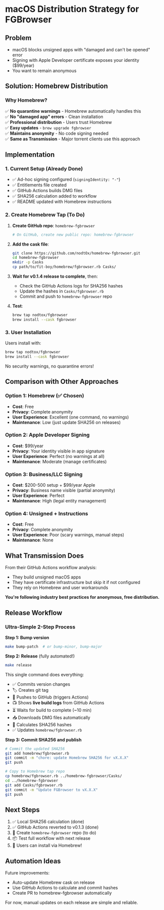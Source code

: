 # macOS Distribution Strategy for FGBrowser

## Problem

- macOS blocks unsigned apps with "damaged and can't be opened" error
- Signing with Apple Developer certificate exposes your identity ($99/year)
- You want to remain anonymous

## Solution: Homebrew Distribution

### Why Homebrew?

✅ **No quarantine warnings** - Homebrew automatically handles this  
✅ **No "damaged app" errors** - Clean installation  
✅ **Professional distribution** - Users trust Homebrew  
✅ **Easy updates** - `brew upgrade fgbrowser`  
✅ **Maintains anonymity** - No code signing needed  
✅ **Same as Transmission** - Major torrent clients use this approach

## Implementation

### 1. Current Setup (Already Done)

- ✅ Ad-hoc signing configured (`signingIdentity: "-"`)
- ✅ Entitlements file created
- ✅ GitHub Actions builds DMG files
- ✅ SHA256 calculation added to workflow
- ✅ README updated with Homebrew instructions

### 2. Create Homebrew Tap (To Do)

1. **Create GitHub repo**: `homebrew-fgbrowser`

   ```bash
   # On GitHub, create new public repo: homebrew-fgbrowser
   ```

2. **Add the cask file**:

   ```bash
   git clone https://github.com/nodtOx/homebrew-fgbrowser.git
   cd homebrew-fgbrowser
   mkdir -p Casks
   cp path/to/fit-boy/homebrew/fgbrowser.rb Casks/
   ```

3. **Wait for v0.1.4 release to complete**, then:

   - Check the GitHub Actions logs for SHA256 hashes
   - Update the hashes in `Casks/fgbrowser.rb`
   - Commit and push to `homebrew-fgbrowser` repo

4. **Test**:
   ```bash
   brew tap nodtox/fgbrowser
   brew install --cask fgbrowser
   ```

### 3. User Installation

Users install with:

```bash
brew tap nodtox/fgbrowser
brew install --cask fgbrowser
```

No security warnings, no quarantine errors!

## Comparison with Other Approaches

### Option 1: Homebrew (✅ Chosen)

- **Cost**: Free
- **Privacy**: Complete anonymity
- **User Experience**: Excellent (one command, no warnings)
- **Maintenance**: Low (just update SHA256 on releases)

### Option 2: Apple Developer Signing

- **Cost**: $99/year
- **Privacy**: Your identity visible in app signature
- **User Experience**: Perfect (no warnings at all)
- **Maintenance**: Moderate (manage certificates)

### Option 3: Business/LLC Signing

- **Cost**: $200-500 setup + $99/year Apple
- **Privacy**: Business name visible (partial anonymity)
- **User Experience**: Perfect
- **Maintenance**: High (legal entity management)

### Option 4: Unsigned + Instructions

- **Cost**: Free
- **Privacy**: Complete anonymity
- **User Experience**: Poor (scary warnings, manual steps)
- **Maintenance**: None

## What Transmission Does

From their GitHub Actions workflow analysis:

- They build unsigned macOS apps
- They have certificate infrastructure but skip it if not configured
- They rely on Homebrew and user workarounds

**You're following industry best practices for anonymous, free distribution.**

## Release Workflow

### Ultra-Simple 2-Step Process

**Step 1: Bump version**

```bash
make bump-patch  # or bump-minor, bump-major
```

**Step 2: Release** (fully automated!)

```bash
make release
```

This single command does everything:
- ✅ Commits version changes
- 🏷️  Creates git tag
- 🚀 Pushes to GitHub (triggers Actions)
- 📺 Shows **live build logs** from GitHub Actions
- ⏳ Waits for build to complete (~10 min)
- 📥 Downloads DMG files automatically
- 🔐 Calculates SHA256 hashes
- ✅ Updates `homebrew/fgbrowser.rb`

**Step 3: Commit SHA256 and publish**

```bash
# Commit the updated SHA256
git add homebrew/fgbrowser.rb
git commit -m "chore: update Homebrew SHA256 for vX.X.X"
git push

# Copy to Homebrew tap repo
cp homebrew/fgbrowser.rb ../homebrew-fgbrowser/Casks/
cd ../homebrew-fgbrowser
git add Casks/fgbrowser.rb
git commit -m "Update FGBrowser to vX.X.X"
git push
```

## Next Steps

1. ✅ Local SHA256 calculation (done)
2. ✅ GitHub Actions reverted to v0.1.3 (done)
3. 🍺 Create `homebrew-fgbrowser` repo (to do)
4. 📦 Test full workflow with next release
5. 🎉 Users can install via Homebrew!

## Automation Ideas

Future improvements:

- Auto-update Homebrew cask on release
- Use GitHub Actions to calculate and commit hashes
- Create PR to homebrew-fgbrowser automatically

For now, manual updates on each release are simple and reliable.
